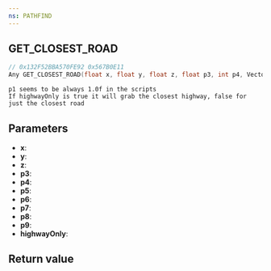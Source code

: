```yaml
---
ns: PATHFIND
---
```

## GET_CLOSEST_ROAD

```c
// 0x132F52BBA570FE92 0x567B0E11
Any GET_CLOSEST_ROAD(float x, float y, float z, float p3, int p4, Vector3* p5, Vector3* p6, Any* p7, Any* p8, float* p9, BOOL highwayOnly);
```

```
p1 seems to be always 1.0f in the scripts
If highwayOnly is true it will grab the closest highway, false for just the closest road
```

## Parameters
* **x**: 
* **y**: 
* **z**: 
* **p3**: 
* **p4**: 
* **p5**: 
* **p6**: 
* **p7**: 
* **p8**: 
* **p9**: 
* **highwayOnly**: 

## Return value
